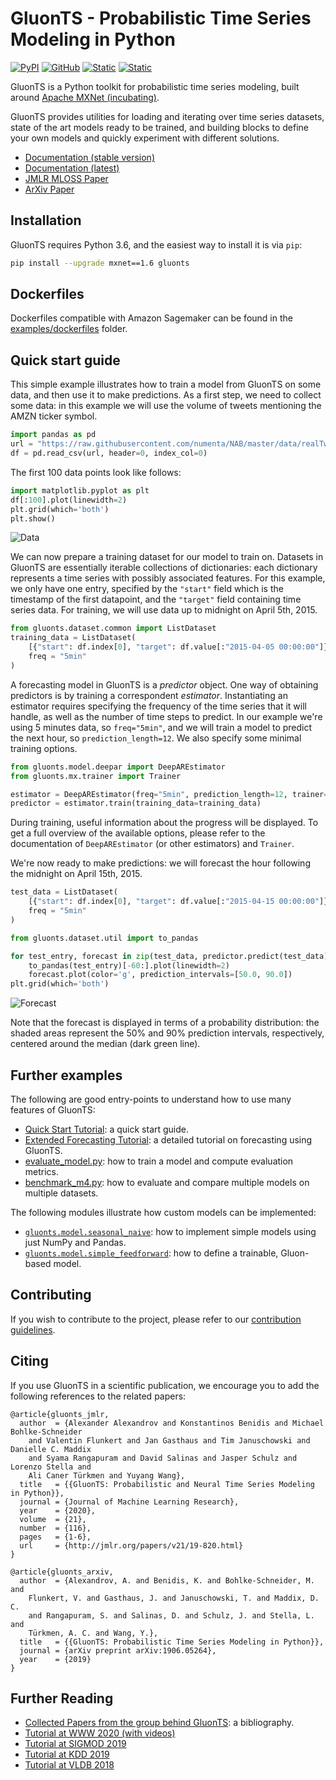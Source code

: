 # GluonTS - Probabilistic Time Series Modeling in Python

[![PyPI](https://img.shields.io/pypi/v/gluonts.svg?style=flat-square)](https://pypi.org/project/gluonts/)
[![GitHub](https://img.shields.io/github/license/awslabs/gluon-ts.svg?style=flat-square)](./LICENSE)
[![Static](https://img.shields.io/static/v1?label=docs&message=stable&color=blue&style=flat-square)][stable docs url]
[![Static](https://img.shields.io/static/v1?label=docs&message=latest&color=blue&style=flat-square)][latest docs url]

GluonTS is a Python toolkit for probabilistic time series modeling,
built around [Apache MXNet (incubating)](https://mxnet.incubator.apache.org/).

GluonTS provides utilities for loading and iterating over time series datasets,
state of the art models ready to be trained, and building blocks to define
your own models and quickly experiment with different solutions.

* [Documentation (stable version)][stable docs url]
* [Documentation (latest)][latest docs url]
* [JMLR MLOSS Paper](http://www.jmlr.org/papers/v21/19-820.html)
* [ArXiv Paper](https://arxiv.org/abs/1906.05264)

[stable docs url]: https://gluon-ts.mxnet.io/
[latest docs url]: https://gluon-ts.s3-accelerate.dualstack.amazonaws.com/master/index.html

## Installation

GluonTS requires Python 3.6, and the easiest
way to install it is via `pip`:

```bash
pip install --upgrade mxnet==1.6 gluonts
```

## Dockerfiles

Dockerfiles compatible with Amazon Sagemaker can be found in the [examples/dockerfiles](https://github.com/awslabs/gluon-ts/tree/master/examples/dockerfiles) folder.

## Quick start guide

This simple example illustrates how to train a model from GluonTS on some data,
and then use it to make predictions. As a first step, we need to collect
some data: in this example we will use the volume of tweets mentioning the
AMZN ticker symbol.

```python
import pandas as pd
url = "https://raw.githubusercontent.com/numenta/NAB/master/data/realTweets/Twitter_volume_AMZN.csv"
df = pd.read_csv(url, header=0, index_col=0)
```

The first 100 data points look like follows:

```python
import matplotlib.pyplot as plt
df[:100].plot(linewidth=2)
plt.grid(which='both')
plt.show()
```

![Data](https://github.com/awslabs/gluon-ts/raw/master/docs/figures/Tweets_AMZN_data.png)

We can now prepare a training dataset for our model to train on.
Datasets in GluonTS are essentially iterable collections of
dictionaries: each dictionary represents a time series
with possibly associated features. For this example, we only have one
entry, specified by the `"start"` field which is the timestamp of the
first datapoint, and the `"target"` field containing time series data.
For training, we will use data up to midnight on April 5th, 2015.

```python
from gluonts.dataset.common import ListDataset
training_data = ListDataset(
    [{"start": df.index[0], "target": df.value[:"2015-04-05 00:00:00"]}],
    freq = "5min"
)
```

A forecasting model in GluonTS is a *predictor* object. One way of obtaining
predictors is by training a correspondent *estimator*. Instantiating an
estimator requires specifying the frequency of the time series that it will
handle, as well as the number of time steps to predict. In our example
we're using 5 minutes data, so `freq="5min"`,
and we will train a model to predict the next hour, so `prediction_length=12`.
We also specify some minimal training options.

```python
from gluonts.model.deepar import DeepAREstimator
from gluonts.mx.trainer import Trainer

estimator = DeepAREstimator(freq="5min", prediction_length=12, trainer=Trainer(epochs=10))
predictor = estimator.train(training_data=training_data)
```

During training, useful information about the progress will be displayed.
To get a full overview of the available options, please refer to the
documentation of `DeepAREstimator` (or other estimators) and `Trainer`.

We're now ready to make predictions: we will forecast the hour following
the midnight on April 15th, 2015.

```python
test_data = ListDataset(
    [{"start": df.index[0], "target": df.value[:"2015-04-15 00:00:00"]}],
    freq = "5min"
)

from gluonts.dataset.util import to_pandas

for test_entry, forecast in zip(test_data, predictor.predict(test_data)):
    to_pandas(test_entry)[-60:].plot(linewidth=2)
    forecast.plot(color='g', prediction_intervals=[50.0, 90.0])
plt.grid(which='both')
```

![Forecast](https://github.com/awslabs/gluon-ts/raw/master/docs/figures/Tweets_AMZN_forecast.png)

Note that the forecast is displayed in terms of a probability distribution:
the shaded areas represent the 50% and 90% prediction intervals, respectively,
centered around the median (dark green line).

## Further examples

The following are good entry-points to understand how to use
many features of GluonTS:

* [Quick Start Tutorial](https://gluon-ts.mxnet.io/examples/basic_forecasting_tutorial/tutorial.html#Quick-Start-Tutorial): a quick start guide.
* [Extended Forecasting Tutorial](https://gluon-ts.mxnet.io/examples/extended_forecasting_tutorial/extended_tutorial.html): a detailed tutorial on forecasting using GluonTS.
* [evaluate_model.py](https://github.com/awslabs/gluon-ts/tree/master/examples/evaluate_model.py): how to train a model and compute evaluation metrics.
* [benchmark_m4.py](https://github.com/awslabs/gluon-ts/tree/master/examples/benchmark_m4.py): how to evaluate and compare multiple models on multiple datasets.

The following modules illustrate how custom models can be implemented:

* [`gluonts.model.seasonal_naive`](https://github.com/awslabs/gluon-ts/tree/master/src/gluonts/model/seasonal_naive): how to implement simple models using just NumPy and Pandas.
* [`gluonts.model.simple_feedforward`](https://github.com/awslabs/gluon-ts/tree/master/src/gluonts/model/simple_feedforward): how to define a trainable, Gluon-based model.

## Contributing

If you wish to contribute to the project, please refer to our
[contribution guidelines](https://github.com/awslabs/gluon-ts/tree/master/CONTRIBUTING.md).

## Citing

If you use GluonTS in a scientific publication, we encourage you to add
the following references to the related papers:

```
@article{gluonts_jmlr,
  author  = {Alexander Alexandrov and Konstantinos Benidis and Michael Bohlke-Schneider
    and Valentin Flunkert and Jan Gasthaus and Tim Januschowski and Danielle C. Maddix
    and Syama Rangapuram and David Salinas and Jasper Schulz and Lorenzo Stella and
    Ali Caner Türkmen and Yuyang Wang},
  title   = {{GluonTS: Probabilistic and Neural Time Series Modeling in Python}},
  journal = {Journal of Machine Learning Research},
  year    = {2020},
  volume  = {21},
  number  = {116},
  pages   = {1-6},
  url     = {http://jmlr.org/papers/v21/19-820.html}
}
```

```
@article{gluonts_arxiv,
  author  = {Alexandrov, A. and Benidis, K. and Bohlke-Schneider, M. and
    Flunkert, V. and Gasthaus, J. and Januschowski, T. and Maddix, D. C.
    and Rangapuram, S. and Salinas, D. and Schulz, J. and Stella, L. and
    Türkmen, A. C. and Wang, Y.},
  title   = {{GluonTS: Probabilistic Time Series Modeling in Python}},
  journal = {arXiv preprint arXiv:1906.05264},
  year    = {2019}
}
```

## Further Reading 

* [Collected Papers from the group behind GluonTS](https://github.com/awslabs/gluon-ts/tree/master/REFERENCES.md): a bibliography.
* [Tutorial at WWW 2020 (with videos)](https://lovvge.github.io/Forecasting-Tutorial-WWW-2020/)
* [Tutorial at SIGMOD 2019](https://lovvge.github.io/Forecasting-Tutorials/SIGMOD-2019/)
* [Tutorial at KDD 2019](https://lovvge.github.io/Forecasting-Tutorial-KDD-2019/)
* [Tutorial at VLDB 2018](https://lovvge.github.io/Forecasting-Tutorial-VLDB-2018/)
